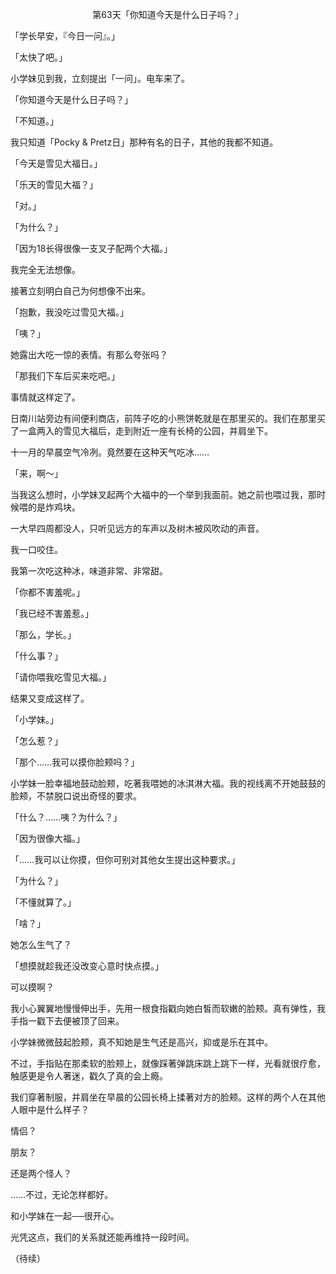 <p align="center">第63天「你知道今天是什么日子吗？」</p>

「学长早安，『今日一问』。」

「太快了吧。」

小学妹见到我，立刻提出「一问」。电车来了。

「你知道今天是什么日子吗？」

「不知道。」

我只知道「Pocky & Pretz日」那种有名的日子，其他的我都不知道。

「今天是雪见大福日。」

「乐天的雪见大福？」

「对。」

「为什么？」

「因为18长得很像一支叉子配两个大福。」

我完全无法想像。

接著立刻明白自己为何想像不出来。

「抱歉，我没吃过雪见大福。」

「咦？」

她露出大吃一惊的表情。有那么夸张吗？

「那我们下车后买来吃吧。」

事情就这样定了。

日南川站旁边有间便利商店，前阵子吃的小熊饼乾就是在那里买的。我们在那里买了一盒两入的雪见大福后，走到附近一座有长椅的公园，并肩坐下。

十一月的早晨空气冷冽。竟然要在这种天气吃冰……

「来，啊～」

当我这么想时，小学妹叉起两个大福中的一个举到我面前。她之前也喂过我，那时候喂的是炸鸡块。

一大早四周都没人，只听见远方的车声以及树木被风吹动的声音。

我一口咬住。

我第一次吃这种冰，味道非常、非常甜。

「你都不害羞呢。」

「我已经不害羞惹。」

「那么，学长。」

「什么事？」

「请你喂我吃雪见大福。」

结果又变成这样了。

「小学妹。」

「怎么惹？」

「那个……我可以摸你脸颊吗？」

小学妹一脸幸福地鼓动脸颊，吃著我喂她的冰淇淋大福。我的视线离不开她鼓鼓的脸颊，不禁脱口说出奇怪的要求。

「什么？……咦？为什么？」

「因为很像大福。」

「……我可以让你摸，但你可别对其他女生提出这种要求。」

「为什么？」

「不懂就算了。」

「啥？」

她怎么生气了？

「想摸就趁我还没改变心意时快点摸。」

可以摸啊？

我小心翼翼地慢慢伸出手，先用一根食指戳向她白皙而软嫩的脸颊。真有弹性，我手指一戳下去便被顶了回来。

小学妹微微鼓起脸颊，真不知她是生气还是高兴，抑或是乐在其中。

不过，手指贴在那柔软的脸颊上，就像踩著弹跳床跳上跳下一样，光看就很疗愈，触感更是令人著迷，戳久了真的会上瘾。

我们穿著制服，并肩坐在早晨的公园长椅上揉著对方的脸颊。这样的两个人在其他人眼中是什么样子？

情侣？

朋友？

还是两个怪人？

……不过，无论怎样都好。

和小学妹在一起──很开心。

光凭这点，我们的关系就还能再维持一段时间。

（待续）

